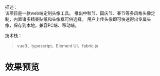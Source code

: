 描述：  
该项目是一款web端定制头像工具。 推出中秋节、国庆节、春节等多风格头像定制，内置诸多精美贴纸和头像框可供选择。 用户上传头像即可快速得出专属头像，保存到本地。兼容PC端、移动端。  

技术栈：  
> vue3、typescript、Element UI、fabric.js

# 效果预览
